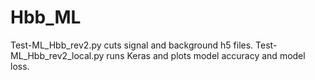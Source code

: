 # Hbb_ML

Test-ML_Hbb_rev2.py cuts signal and background h5 files.
Test-ML_Hbb_rev2_local.py runs Keras and plots model accuracy and model loss.
